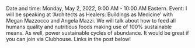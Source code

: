 Date and time: Monday, May 2, 2022, 9:00 AM - 10:00 AM Eastern.
Event: I will be speaking at ‘Architects as Healers: Buildings as Medicine’ with Megan Mazzocco and Angela Mazzi. We will talk about how to feed all humans quality and nutritious foods making use of 100% sustainable means. As well, power sustainable cycles of abundance. It would be great if you can join via Clubhouse. Links in the post below!
